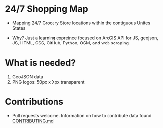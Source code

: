 # 24/7 Shopping Map

- Mapping 24/7 Grocery Store locations within the contiguous Unites States

- Why? Just a learning expreince focused on ArcGIS API for JS, geojson, JS, HTML, CSS, GitHub, Python, OSM, and web scraping

# What is needed?

1. GeoJSON data
2. PNG logos: 50px x Xpx transparent


# Contributions

- Pull requests welcome. Information on how to contribute data found [CONTRIBUTING.md](//CONTRIBUTING.md)